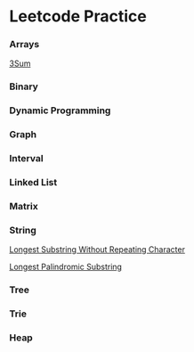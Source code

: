 # Leetcode Practice

### Arrays
[3Sum]()

### Binary

### Dynamic Programming

### Graph

### Interval

### Linked List

### Matrix

### String
[Longest Substring Without Repeating Character](solutions/longest-substring-without-repeating-characters.md)

[Longest Palindromic Substring](solutions/longest-palindromic-substring.md)

### Tree

### Trie

### Heap